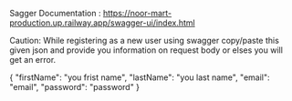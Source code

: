 Sagger Documentation : https://noor-mart-production.up.railway.app/swagger-ui/index.html


Caution: While registering as a new user using swagger  copy/paste this given json and provide you information on request body or elses you will get an error.


{
"firstName": "you frist name",
  "lastName": "you last name",
  "email": "email",
  "password": "password"
}

